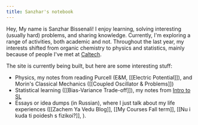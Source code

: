 ```yaml
---
title: Sanzhar's notebook
---
```

Hey, My name is Sanzhar Bissenali! I enjoy learning, solving interesting (usually hard) problems, and sharing knowledge. Currently, I'm exploring a range of activities, both academic and not. 
Throughout the last year, my interests shifted from organic chemistry to physics and statistics, mainly because of people I've met at [Caltech](https://web.mit.edu).

The site is currently being built, but here are some interesting stuff:
- Physics, my notes from reading Purcell (E&M, [[Electric Potential]]), and Morin's Classical Mechanics ([[Coupled Oscillator & Problems]])
- Statistical learning ([[Bias-Variance Trade-off]]), my notes from [Intro to SL](https://www.statlearning.com)
- Essays or idea dumps (in Russian), where I just talk about my life experiences ([[Zachem Ya Vedu Blog]], [[My Courses Fall term]], [[Nu i kuda ti poidesh s fizikoi?]], ).